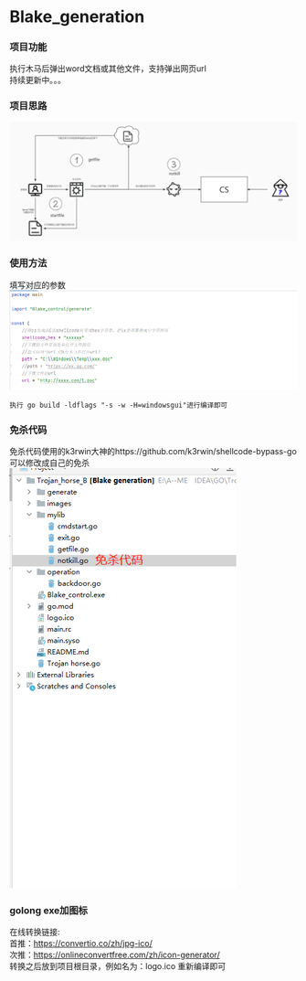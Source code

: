 # Blake_generation
### 项目功能
执行木马后弹出word文档或其他文件，支持弹出网页url  
持续更新中。。。

### 项目思路
![](/images/sl.jpg)
### 使用方法
填写对应的参数  
![](/images/main.jpg)
    
    执行 go build -ldflags "-s -w -H=windowsgui"进行编译即可
    
### 免杀代码
免杀代码使用的k3rwin大神的https://github.com/k3rwin/shellcode-bypass-go
可以修改成自己的免杀
![](/images/免杀代码.jpg)
### golong exe加图标
在线转换链接:  
首推：https://convertio.co/zh/jpg-ico/  
次推：https://onlineconvertfree.com/zh/icon-generator/  
转换之后放到项目根目录，例如名为：logo.ico  重新编译即可
